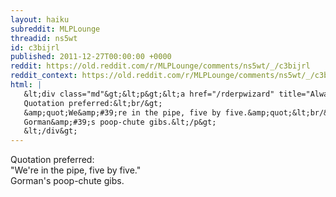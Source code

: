 ```yaml
---
layout: haiku
subreddit: MLPLounge
threadid: ns5wt
id: c3bijrl
published: 2011-12-27T00:00:00 +0000
reddit: https://old.reddit.com/r/MLPLounge/comments/ns5wt/_/c3bijrl
reddit_context: https://old.reddit.com/r/MLPLounge/comments/ns5wt/_/c3bijrl?context=3
html: |
   &lt;div class="md"&gt;&lt;p&gt;&lt;a href="/rderpwizard" title="Always Relevant / Two Copies Of Portal Owned / Paper Bag Princess."&gt;&lt;/a&gt;
   Quotation preferred:&lt;br/&gt;
   &amp;quot;We&amp;#39;re in the pipe, five by five.&amp;quot;&lt;br/&gt;
   Gorman&amp;#39;s poop-chute gibs.&lt;/p&gt;
   &lt;/div&gt;
---
```


[](/rderpwizard "Always Relevant / Two Copies Of Portal Owned / Paper Bag Princess.")
Quotation preferred:  
"We're in the pipe, five by five."  
Gorman's poop-chute gibs.